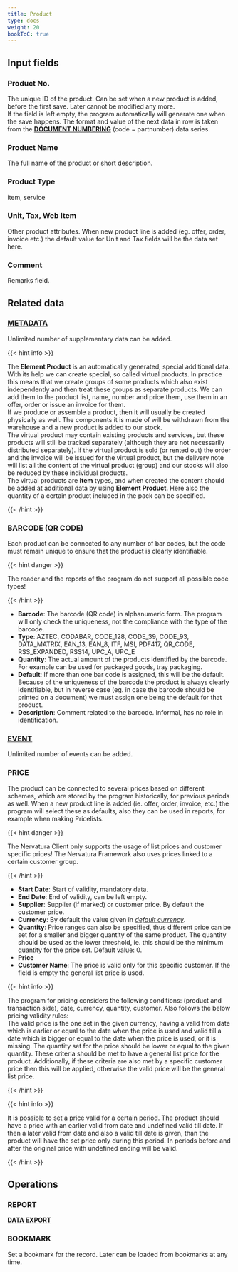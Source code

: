 ```yaml
---
title: Product
type: docs
weight: 20
bookToC: true
---
```


## Input fields

### Product No.
The unique ID of the product. Can be set when a new product is added, before the first save. Later cannot be modified any more.<br />
If the field is left empty, the program automatically will generate one when the save happens. The format and value of the next data in row is taken from the [**DOCUMENT NUMBERING**](/docs/client/settings/numberdef) (code = partnumber) data series.

### Product Name
The full name of the product or short description.

### Product Type
item, service

### Unit, Tax, Web Item
Other product attributes. When new product line is added (eg. offer, order, invoice etc.) the default value for Unit and Tax fields will be the data set here.

### Comment
Remarks field.

## Related data

### [**METADATA**](/docs/client/settings/metadata)
Unlimited number of supplementary data can be added.

{{< hint info >}}

The **Element Product** is an automatically generated, special additional data. With its help we can create special, so called virtual products. In practice this means that we create groups of some products which also exist independently and then treat these groups as separate products. We can add them to the product list, name, number and price them, use them in an offer, order or issue an invoice for them.<br />
If we produce or assemble a product, then it will usually be created physically as well. The components it is made of will be withdrawn from the warehouse and a new product is added to our stock.<br /> 
The virtual product may contain existing products and services, but these products will still be tracked separately (although they are not necessarily distributed separately). If the virtual product is sold (or rented out) the order and the invoice will be issued for the virtual product, but the delivery note will list all the content of the virtual product (group) and our stocks will also be reduced by these individual products.<br />
The virtual products are **item** types, and when created the content should be added at additional data by using **Element Product**. Here also the quantity of a certain product included in the pack can be specified.

{{< /hint >}}

### BARCODE (QR CODE)
Each product can be connected to any number of bar codes, but the code must remain unique to ensure that the product is clearly identifiable.

{{< hint danger >}}

The reader and the reports of the program do not support all possible code types!

{{< /hint >}}
- **Barcode**: The barcode (QR code) in alphanumeric form. The program will only check the uniqueness, not the compliance with the type of the barcode.
- **Type**: AZTEC, CODABAR, CODE_128, CODE_39, CODE_93, DATA_MATRIX, EAN_13, EAN_8, ITF, MSI, PDF417, QR_CODE, RSS_EXPANDED, RSS14, UPC_A, UPC_E
- **Quantity**: The actual amount of the products identified by the barcode. For example can be used for packaged goods, tray packaging.
- **Default**: If more than one bar code is assigned, this will be the default. Because of the uniqueness of the barcode the product is always clearly identifiable, but in reverse case (eg. in case the barcode should be printed on a document) we must assign one being the default for that product.
- **Description**: Comment related to the barcode. Informal, has no role in identification.

### [**EVENT**](/docs/client/resources/event)
Unlimited number of events can be added.

### PRICE
The product can be connected to several prices based on different schemes, which are stored by the program historically, for previous periods as well. When a new product line is added (ie. offer, order, invoice, etc.) the program will select these as defaults, also they can be used in reports, for example when making Pricelists.

{{< hint danger >}}

The Nervatura Client only supports the usage of list prices and customer specific prices! The Nervatura Framework also uses prices linked to a certain customer group.

{{< /hint >}}

- **Start Date**: Start of validity, mandatory data.
- **End Date**: End of validity, can be left empty.
- **Supplier**: Supplier (if marked) or customer price. By default the customer price.
- **Currency**: By default the value given in [*default currency*](/docs/client/settings/setting#default-currency).
- **Quantity**: Price ranges can also be specified, thus different price can be set for a smaller and bigger quantity of the same product. The quantity should be used as the lower threshold, ie. this should be the minimum quantity for the price set. Default value: 0.
- **Price**
- **Customer Name**: The price is valid only for this specific customer. If the field is empty the general list price is used.

{{< hint info >}}

The program for pricing considers the following conditions: (product and transaction side), date, currency, quantity, customer. Also follows the below pricing validity rules:<br />
The valid price is the one set in the given currency, having a valid from date which is earlier or equal to the date when the price is used and valid till a date which is bigger or equal to the date when the price is used, or it is missing. The quantity set for the price should be lower or equal to the given quantity. These criteria should be met to have a general list price for the product. Additionally, if these criteria are also met by a specific customer price then this will be applied, otherwise the valid price will be the general list price.

{{< /hint >}}

{{< hint info >}}

It is possible to set a price valid for a certain period. The product should have a price with an earlier valid from date and undefined valid till date. If then a later valid from date and also a valid till date is given, than the product will have the set price only during this period. In periods before and after the original price with undefined ending will be valid.

{{< /hint >}}

## Operations

### REPORT
[**DATA EXPORT**](/docs/client/program/export)

### BOOKMARK
Set a bookmark for the record. Later can be loaded from bookmarks at any time.
